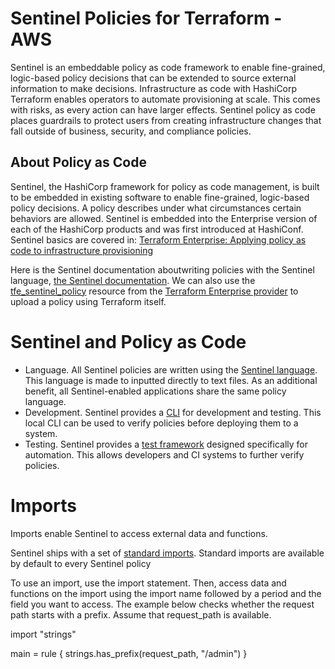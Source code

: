 
# Sentinel Policies for Terraform - AWS

Sentinel is an embeddable policy as code framework to enable fine-grained, logic-based policy decisions that can be extended to source external information to make decisions. Infrastructure as code with HashiCorp Terraform enables operators to automate provisioning at scale. This comes with risks, as every action can have larger effects. Sentinel policy as code places guardrails to protect users from creating infrastructure changes that fall outside of business, security, and compliance policies.

## About Policy as Code

Sentinel, the HashiCorp framework for policy as code management, is built to be embedded in existing software to enable fine-grained, logic-based policy decisions. A policy describes under what circumstances certain behaviors are allowed. Sentinel is embedded into the Enterprise version of each of the HashiCorp products and was first introduced at HashiConf. Sentinel basics are covered in: [Terraform Enterprise: Applying policy as code to infrastructure provisioning](https://www.hashicorp.com/blog/sentinel-and-terraform-enterprise-policy-as-code)

Here is the Sentinel documentation aboutwriting policies with the Sentinel language, [the Sentinel documentation](https://docs.hashicorp.com/sentinel/writing/). We can also use the [tfe_sentinel_policy](https://www.terraform.io/docs/providers/tfe/r/sentinel_policy.html) resource from the [Terraform Enterprise provider](https://www.terraform.io/docs/providers/tfe/) to upload a policy using Terraform itself.

# Sentinel and Policy as Code

-	Language. All Sentinel policies are written using the [Sentinel language](https://docs.hashicorp.com/sentinel/concepts/language). This language is made to inputted directly to text files. As an additional benefit, all Sentinel-enabled applications share the same policy language.
-	Development. Sentinel provides a [CLI](https://docs.hashicorp.com/sentinel/commands/) for development and testing. This local CLI can be used to verify policies before deploying them to a system.
-	Testing. Sentinel provides a [test framework](https://docs.hashicorp.com/sentinel/commands/test)  designed specifically for automation. This allows developers and CI systems to further verify policies.


# Imports

Imports enable Sentinel to access external data and functions.

Sentinel ships with a set of [standard imports](https://docs.hashicorp.com/sentinel/imports/). Standard imports are available by default to every Sentinel policy

To use an import, use the import statement. Then, access data and functions on the import using the import name followed by a period and the field you want to access. The example below checks whether the request path starts with a prefix. Assume that request_path is available.

import "strings"

main = rule { strings.has_prefix(request_path, "/admin") }

